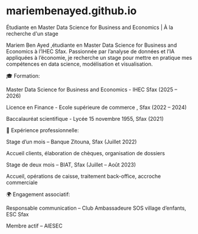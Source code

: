 # mariembenayed.github.io
Étudiante en Master Data Science for Business and Economics  | À la recherche d'un stage

Mariem Ben Ayed ,étudiante en Master Data Science for Business and Economics à l’IHEC Sfax. Passionnée par l’analyse de données et l’IA appliquées à l’économie, je recherche un stage pour mettre en pratique mes compétences en data science, modélisation et visualisation.

🎓 Formation:

Master Data Science for Business and Economics - 
IHEC Sfax (2025 – 2026)

Licence en Finance - 
Ecole supérieure de commerce , Sfax (2022 – 2024)

Baccalauréat scientifique - 
Lycée 15 novembre 1955, Sfax (2021)

💼 Expérience professionnelle:

Stage d’un mois – Banque Zitouna, Sfax (Juillet 2022)

Accueil clients, élaboration de chèques, organisation de dossiers

Stage de deux mois – BIAT, Sfax (Juillet – Août 2023)

Accueil, opérations de caisse, traitement back-office, accroche commerciale

🌍 Engagement associatif:

Responsable communication – Club Ambassadeure SOS village d’enfants, ESC Sfax

Membre actif – AIESEC

